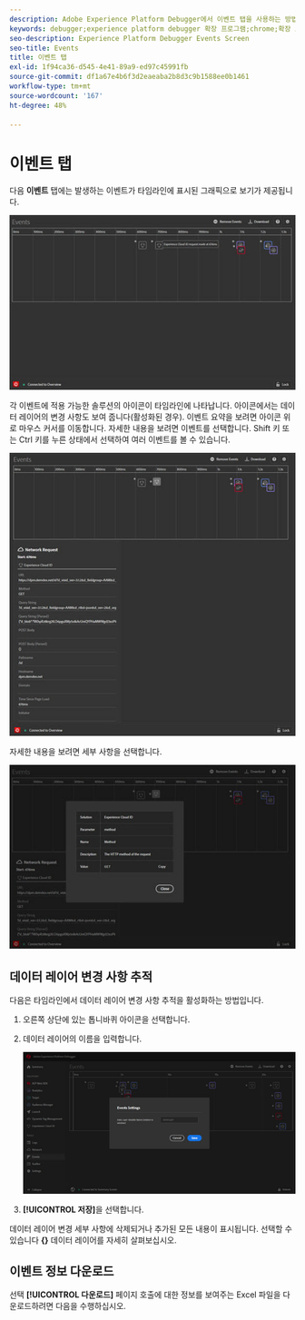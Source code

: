 ```yaml
---
description: Adobe Experience Platform Debugger에서 이벤트 탭을 사용하는 방법을 알아봅니다.
keywords: debugger;experience platform debugger 확장 프로그램;chrome;확장 프로그램;이벤트;dtm;target
seo-description: Experience Platform Debugger Events Screen
seo-title: Events
title: 이벤트 탭
exl-id: 1f94ca36-d545-4e41-89a9-ed97c45991fb
source-git-commit: df1a67e4b6f3d2eaeaba2b8d3c9b1588ee0b1461
workflow-type: tm+mt
source-wordcount: '167'
ht-degree: 48%

---
```


# 이벤트 탭

다음 **이벤트** 탭에는 발생하는 이벤트가 타임라인에 표시된 그래픽으로 보기가 제공됩니다.

![](images/events.jpg)

각 이벤트에 적용 가능한 솔루션의 아이콘이 타임라인에 나타납니다. 아이콘에서는 데이터 레이어의 변경 사항도 보여 줍니다(활성화된 경우). 이벤트 요약을 보려면 아이콘 위로 마우스 커서를 이동합니다. 자세한 내용을 보려면 이벤트를 선택합니다. Shift 키 또는 Ctrl 키를 누른 상태에서 선택하여 여러 이벤트를 볼 수 있습니다.

![](images/events-details.jpg)

자세한 내용을 보려면 세부 사항을 선택합니다.

![](images/events-details-more.jpg)

## 데이터 레이어 변경 사항 추적

다음은 타임라인에서 데이터 레이어 변경 사항 추적을 활성화하는 방법입니다.

1. 오른쪽 상단에 있는 톱니바퀴 아이콘을 선택합니다.
1. 데이터 레이어의 이름을 입력합니다.

   ![](images/event-datalayer.jpg)

1. **[!UICONTROL 저장]**&#x200B;을 선택합니다.

데이터 레이어 변경 세부 사항에 삭제되거나 추가된 모든 내용이 표시됩니다. 선택할 수 있습니다 **{}** 데이터 레이어를 자세히 살펴보십시오.

## 이벤트 정보 다운로드

선택 **[!UICONTROL 다운로드]** 페이지 호출에 대한 정보를 보여주는 Excel 파일을 다운로드하려면 다음을 수행하십시오.
